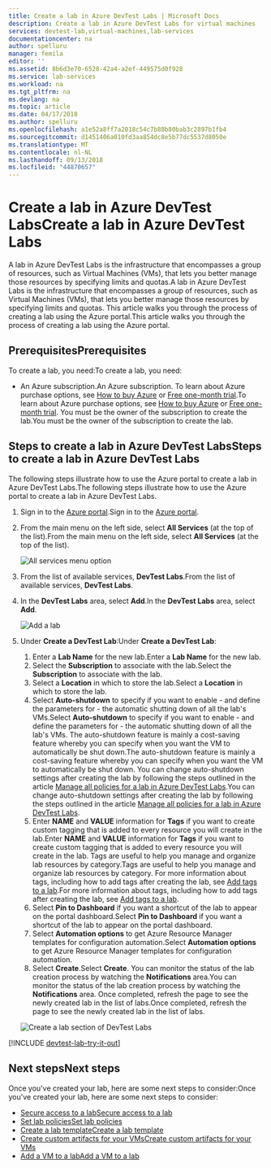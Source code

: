 ```yaml
---
title: Create a lab in Azure DevTest Labs | Microsoft Docs
description: Create a lab in Azure DevTest Labs for virtual machines
services: devtest-lab,virtual-machines,lab-services
documentationcenter: na
author: spelluru
manager: femila
editor: ''
ms.assetid: 8b6d3e70-6528-42a4-a2ef-449575d0f928
ms.service: lab-services
ms.workload: na
ms.tgt_pltfrm: na
ms.devlang: na
ms.topic: article
ms.date: 04/17/2018
ms.author: spelluru
ms.openlocfilehash: a1e52a8ff7a2018c54c7b88b80bab3c2897b1fb4
ms.sourcegitcommit: d1451406a010fd3aa854dc8e5b77dc5537d8050e
ms.translationtype: MT
ms.contentlocale: nl-NL
ms.lasthandoff: 09/13/2018
ms.locfileid: "44870657"
---
```

# <a name="create-a-lab-in-azure-devtest-labs"></a><span data-ttu-id="f32bb-103">Create a lab in Azure DevTest Labs</span><span class="sxs-lookup"><span data-stu-id="f32bb-103">Create a lab in Azure DevTest Labs</span></span>
<span data-ttu-id="f32bb-104">A lab in Azure DevTest Labs is the infrastructure that encompasses a group of resources, such as Virtual Machines (VMs), that lets you better manage those resources by specifying limits and quotas.</span><span class="sxs-lookup"><span data-stu-id="f32bb-104">A lab in Azure DevTest Labs is the infrastructure that encompasses a group of resources, such as Virtual Machines (VMs), that lets you better manage those resources by specifying limits and quotas.</span></span> <span data-ttu-id="f32bb-105">This article walks you through the process of creating a lab using the Azure portal.</span><span class="sxs-lookup"><span data-stu-id="f32bb-105">This article walks you through the process of creating a lab using the Azure portal.</span></span>

## <a name="prerequisites"></a><span data-ttu-id="f32bb-106">Prerequisites</span><span class="sxs-lookup"><span data-stu-id="f32bb-106">Prerequisites</span></span>
<span data-ttu-id="f32bb-107">To create a lab, you need:</span><span class="sxs-lookup"><span data-stu-id="f32bb-107">To create a lab, you need:</span></span>

* <span data-ttu-id="f32bb-108">An Azure subscription.</span><span class="sxs-lookup"><span data-stu-id="f32bb-108">An Azure subscription.</span></span> <span data-ttu-id="f32bb-109">To learn about Azure purchase options, see [How to buy Azure](https://azure.microsoft.com/pricing/purchase-options/) or [Free one-month trial](https://azure.microsoft.com/pricing/free-trial/).</span><span class="sxs-lookup"><span data-stu-id="f32bb-109">To learn about Azure purchase options, see [How to buy Azure](https://azure.microsoft.com/pricing/purchase-options/) or [Free one-month trial](https://azure.microsoft.com/pricing/free-trial/).</span></span> <span data-ttu-id="f32bb-110">You must be the owner of the subscription to create the lab.</span><span class="sxs-lookup"><span data-stu-id="f32bb-110">You must be the owner of the subscription to create the lab.</span></span>

## <a name="steps-to-create-a-lab-in-azure-devtest-labs"></a><span data-ttu-id="f32bb-111">Steps to create a lab in Azure DevTest Labs</span><span class="sxs-lookup"><span data-stu-id="f32bb-111">Steps to create a lab in Azure DevTest Labs</span></span>
<span data-ttu-id="f32bb-112">The following steps illustrate how to use the Azure portal to create a lab in Azure DevTest Labs.</span><span class="sxs-lookup"><span data-stu-id="f32bb-112">The following steps illustrate how to use the Azure portal to create a lab in Azure DevTest Labs.</span></span> 

1. <span data-ttu-id="f32bb-113">Sign in to the [Azure portal](http://go.microsoft.com/fwlink/p/?LinkID=525040).</span><span class="sxs-lookup"><span data-stu-id="f32bb-113">Sign in to the [Azure portal](http://go.microsoft.com/fwlink/p/?LinkID=525040).</span></span>
1. <span data-ttu-id="f32bb-114">From the main menu on the left side, select **All Services** (at the top of the list).</span><span class="sxs-lookup"><span data-stu-id="f32bb-114">From the main menu on the left side, select **All Services** (at the top of the list).</span></span>

    ![All services menu option](./media/devtest-lab-create-lab/more-services-menu-option.png)

1. <span data-ttu-id="f32bb-116">From the list of available services, **DevTest Labs**.</span><span class="sxs-lookup"><span data-stu-id="f32bb-116">From the list of available services, **DevTest Labs**.</span></span>
1. <span data-ttu-id="f32bb-117">In the **DevTest Labs** area, select **Add**.</span><span class="sxs-lookup"><span data-stu-id="f32bb-117">In the **DevTest Labs** area, select **Add**.</span></span>
   
    ![Add a lab](./media/devtest-lab-create-lab/add-lab-button.png)

1. <span data-ttu-id="f32bb-119">Under **Create a DevTest Lab**:</span><span class="sxs-lookup"><span data-stu-id="f32bb-119">Under **Create a DevTest Lab**:</span></span>
   
    1. <span data-ttu-id="f32bb-120">Enter a **Lab Name** for the new lab.</span><span class="sxs-lookup"><span data-stu-id="f32bb-120">Enter a **Lab Name** for the new lab.</span></span>
    2. <span data-ttu-id="f32bb-121">Select the **Subscription** to associate with the lab.</span><span class="sxs-lookup"><span data-stu-id="f32bb-121">Select the **Subscription** to associate with the lab.</span></span>
    3. <span data-ttu-id="f32bb-122">Select a **Location** in which to store the lab.</span><span class="sxs-lookup"><span data-stu-id="f32bb-122">Select a **Location** in which to store the lab.</span></span>
    4. <span data-ttu-id="f32bb-123">Select **Auto-shutdown** to specify if you want to enable - and define the parameters for - the automatic shutting down of all the lab's VMs.</span><span class="sxs-lookup"><span data-stu-id="f32bb-123">Select **Auto-shutdown** to specify if you want to enable - and define the parameters for - the automatic shutting down of all the lab's VMs.</span></span> <span data-ttu-id="f32bb-124">The auto-shutdown feature is mainly a cost-saving feature whereby you can specify when you want the VM to automatically be shut down.</span><span class="sxs-lookup"><span data-stu-id="f32bb-124">The auto-shutdown feature is mainly a cost-saving feature whereby you can specify when you want the VM to automatically be shut down.</span></span> <span data-ttu-id="f32bb-125">You can change auto-shutdown settings after creating the lab by following the steps outlined in the article [Manage all policies for a lab in Azure DevTest Labs](./devtest-lab-set-lab-policy.md#set-auto-shutdown).</span><span class="sxs-lookup"><span data-stu-id="f32bb-125">You can change auto-shutdown settings after creating the lab by following the steps outlined in the article [Manage all policies for a lab in Azure DevTest Labs](./devtest-lab-set-lab-policy.md#set-auto-shutdown).</span></span>
    1. <span data-ttu-id="f32bb-126">Enter **NAME** and **VALUE** information for **Tags** if you want to create custom tagging that is added to every resource you will create in the lab.</span><span class="sxs-lookup"><span data-stu-id="f32bb-126">Enter **NAME** and **VALUE** information for **Tags** if you want to create custom tagging that is added to every resource you will create in the lab.</span></span> <span data-ttu-id="f32bb-127">Tags are useful to help you manage and organize lab resources by category.</span><span class="sxs-lookup"><span data-stu-id="f32bb-127">Tags are useful to help you manage and organize lab resources by category.</span></span> <span data-ttu-id="f32bb-128">For more information about tags, including how to add tags after creating the lab, see [Add tags to a lab](devtest-lab-add-tag.md).</span><span class="sxs-lookup"><span data-stu-id="f32bb-128">For more information about tags, including how to add tags after creating the lab, see [Add tags to a lab](devtest-lab-add-tag.md).</span></span>
    5. <span data-ttu-id="f32bb-129">Select **Pin to Dashboard** if you want a shortcut of the lab to appear on the portal dashboard.</span><span class="sxs-lookup"><span data-stu-id="f32bb-129">Select **Pin to Dashboard** if you want a shortcut of the lab to appear on the portal dashboard.</span></span>
    6. <span data-ttu-id="f32bb-130">Select **Automation options** to get Azure Resource Manager templates for configuration automation.</span><span class="sxs-lookup"><span data-stu-id="f32bb-130">Select **Automation options** to get Azure Resource Manager templates for configuration automation.</span></span> 
    7. <span data-ttu-id="f32bb-131">Select **Create**.</span><span class="sxs-lookup"><span data-stu-id="f32bb-131">Select **Create**.</span></span> <span data-ttu-id="f32bb-132">You can monitor the status of the lab creation process by watching the **Notifications** area.</span><span class="sxs-lookup"><span data-stu-id="f32bb-132">You can monitor the status of the lab creation process by watching the **Notifications** area.</span></span> <span data-ttu-id="f32bb-133">Once completed, refresh the page to see the newly created lab in the list of labs.</span><span class="sxs-lookup"><span data-stu-id="f32bb-133">Once completed, refresh the page to see the newly created lab in the list of labs.</span></span>  
    
    ![Create a lab section of DevTest Labs](./media/devtest-lab-create-lab/create-devtestlab-blade.png)

[!INCLUDE [devtest-lab-try-it-out](../../includes/devtest-lab-try-it-out.md)]

## <a name="next-steps"></a><span data-ttu-id="f32bb-135">Next steps</span><span class="sxs-lookup"><span data-stu-id="f32bb-135">Next steps</span></span>
<span data-ttu-id="f32bb-136">Once you've created your lab, here are some next steps to consider:</span><span class="sxs-lookup"><span data-stu-id="f32bb-136">Once you've created your lab, here are some next steps to consider:</span></span>

* [<span data-ttu-id="f32bb-137">Secure access to a lab</span><span class="sxs-lookup"><span data-stu-id="f32bb-137">Secure access to a lab</span></span>](devtest-lab-add-devtest-user.md)
* [<span data-ttu-id="f32bb-138">Set lab policies</span><span class="sxs-lookup"><span data-stu-id="f32bb-138">Set lab policies</span></span>](devtest-lab-set-lab-policy.md)
* [<span data-ttu-id="f32bb-139">Create a lab template</span><span class="sxs-lookup"><span data-stu-id="f32bb-139">Create a lab template</span></span>](devtest-lab-create-template.md)
* [<span data-ttu-id="f32bb-140">Create custom artifacts for your VMs</span><span class="sxs-lookup"><span data-stu-id="f32bb-140">Create custom artifacts for your VMs</span></span>](devtest-lab-artifact-author.md)
* [<span data-ttu-id="f32bb-141">Add a VM to a lab</span><span class="sxs-lookup"><span data-stu-id="f32bb-141">Add a VM to a lab</span></span>](devtest-lab-add-vm.md)

